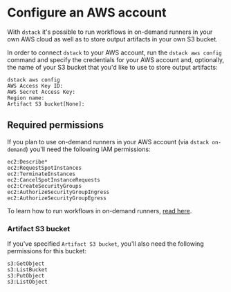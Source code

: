 # Configure an AWS account

With `dstack` it's possible to run workflows in on-demand runners in your own AWS cloud as well as to store output 
artifacts in your own S3 bucket.

In order to connect `dstack` to your AWS account, run the `dstack aws config` command and specify the credentials 
for your AWS account and, optionally, the name of your S3 bucket that you'd like to use to store output artifacts:

```
dstack aws config
AWS Access Key ID:  
AWS Secret Access Key: 
Region name:
Artifact S3 bucket[None]: 
```

## Required permissions

If you plan to use on-demand runners in your AWS account (via `dstack on-demand`) you'll need the 
following IAM permissions:

```
ec2:Describe*
ec2:RequestSpotInstances
ec2:TerminateInstances
ec2:CancelSpotInstanceRequests
ec2:CreateSecurityGroups
ec2:AuthorizeSecurityGroupIngress
ec2:AuthorizeSecurityGroupEgress
```

To learn how to run workflows in on-demand runners, [read here](on-demand-runners.md).

### Artifact S3 bucket

If you've specified `Artifact S3 bucket`, you'll also need the following permissions for this bucket:

```
s3:GetObject
s3:ListBucket
s3:PutObject
s3:ListObject
```